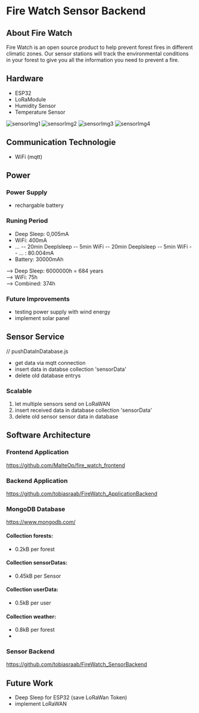 # Fire Watch Sensor Backend
## About Fire Watch

Fire Watch is an open source product to help prevent forest fires in different climatic zones.
Our sensor stations will track the environmental conditions in your forest to give you all the information you need to prevent a fire.

## Hardware
* ESP32
* LoRaModule
* Humidity Sensor
* Temperature Sensor

![sensorImg1](./assets/images/sensorImg1.jpg)
![sensorImg2](./assets/images/sensorImg2.jpg)
![sensorImg3](./assets/images/sensorImg3.jpg)
![sensorImg4](./assets/images/sensorImg4.jpg)

## Communication Technologie
* WiFi (mqtt)

## Power
### Power  Supply
* rechargable battery

### Runing Period
* Deep Sleep: 0,005mA
* WiFi: 400mA
* ... -- 20min Deeplsleep -- 5min WiFi -- 20min Deeplsleep -- 5min WiFi -- ... : 80.004mA
* Battery: 30000mAh

--> Deep Sleep: 6000000h = 684 years<br>
--> WiFi:       75h<br>
--> Combined:   374h<br>


### Future Improvements
* testing power supply with wind energy
* implement solar panel



## Sensor Service
// pushDataInDatabase.js
* get data via mqtt connection
* insert data in databse collection 'sensorData'
* delete old database entrys

### Scalable
1) let multiple sensors send on LoRaWAN
2) insert received data in database collection 'sensorData'
3) delete old sensor sensor data in database



## Software Architecture

### Frontend Application
https://github.com/MalteOp/fire_watch_frontend

### Backend Application
https://github.com/tobiasraab/FireWatch_ApplicationBackend


### MongoDB Database
https://www.mongodb.com/
#### Collection forests:<br>
* 0.2kB per forest
#### Collection sensorDatas:<br>
* 0.45kB per Sensor
#### Collection userData:<br>
* 0.5kB per user
#### Collection weather:<br>
* 0.8kB per forest
* 

### Sensor Backend
https://github.com/tobiasraab/FireWatch_SensorBackend




## Future Work
* Deep Sleep for ESP32 (save LoRaWan Token)
* implement LoRaWAN
